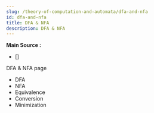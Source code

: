 ```yaml
---
slug: /theory-of-computation-and-automata/dfa-and-nfa
id: dfa-and-nfa
title: DFA & NFA
description: DFA & NFA
---
```


**Main Source :**

- []

DFA & NFA page

- DFA
- NFA
- Equivalence
- Conversion
- Minimization
